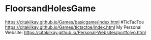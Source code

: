 # FloorsandHolesGame
https://citakilkay.github.io/Games/basicgame/index.html
#TicTacToe
https://citakilkay.github.io/Games/tictactoe/index.html
My Personal Website: 
https://citakilkay.github.io/Personal-Websites/portfolyo.html
